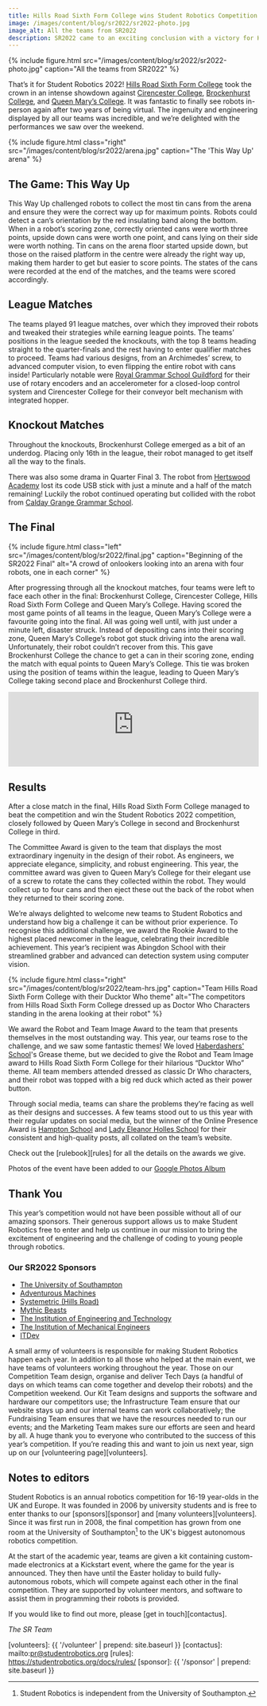 ```yaml
---
title: Hills Road Sixth Form College wins Student Robotics Competition 2022!
image: /images/content/blog/sr2022/sr2022-photo.jpg
image_alt: All the teams from SR2022
description: SR2022 came to an exciting conclusion with a victory for Hills Road Sixth Form College
---
```


{% include figure.html src="/images/content/blog/sr2022/sr2022-photo.jpg"
           caption="All the teams from SR2022" %}

That’s it for Student Robotics 2022! [Hills Road Sixth Form
College](https://www.hillsroad.ac.uk/) took the crown in an intense showdown
against [Cirencester College](https://www.cirencester.ac.uk/), [Brockenhurst
College](https://www.brock.ac.uk/), and [Queen Mary’s
College](https://www.qmc.ac.uk/). It was fantastic to finally see robots
in-person again after two years of being virtual. The ingenuity and engineering
displayed by all our teams was incredible, and we’re delighted with the
performances we saw over the weekend.

{% include figure.html class="right" src="/images/content/blog/sr2022/arena.jpg"
           caption="The 'This Way Up' arena" %}

## The Game: This Way Up

This Way Up challenged robots to collect the most tin cans from the arena and
ensure they were the correct way up for maximum points. Robots could detect a
can’s orientation by the red insulating band along the bottom. When in a robot’s
scoring zone, correctly oriented cans were worth three points, upside down cans
were worth one point, and cans lying on their side were worth nothing. Tin cans
on the arena floor started upside down, but those on the raised platform in the
centre were already the right way up, making them harder to get but easier to
score points. The states of the cans were recorded at the end of the matches,
and the teams were scored accordingly.

## League Matches

The teams played 91 league matches, over which they improved their robots and
tweaked their strategies while earning league points. The teams’ positions in
the league seeded the knockouts, with the top 8 teams heading straight to the
quarter-finals and the rest having to enter qualifier matches to proceed. Teams
had various designs, from an Archimedes’ screw, to advanced computer vision, to
even flipping the entire robot with cans inside! Particularly notable were
[Royal Grammar School Guildford](https://www.rgsg.co.uk/) for their use of
rotary encoders and an accelerometer for a closed-loop control system and
Cirencester College for their conveyor belt mechanism with integrated hopper.

## Knockout Matches

Throughout the knockouts, Brockenhurst College emerged as a bit of an underdog.
Placing only 16th in the league, their robot managed to get itself all the way
to the finals.

There was also some drama in Quarter Final 3. The robot from [Hertswood
Academy](https://www.hertswoodacademy.org/) lost its code USB stick with just a
minute and a half of the match remaining! Luckily the robot continued operating
but collided with the robot from [Calday Grange Grammar
School](https://www.calday.co.uk/).

## The Final

{% include figure.html class="left" src="/images/content/blog/sr2022/final.jpg"
           caption="Beginning of the SR2022 Final" alt="A crowd of onlookers
           looking into an arena with four robots, one in each corner" %}

After progressing through all the knockout matches, four teams were left to face
each other in the final: Brockenhurst College, Cirencester College, Hills Road
Sixth Form College and Queen Mary’s College. Having scored the most game points
of all teams in the league, Queen Mary’s College were a favourite going into the
final. All was going well until, with just under a minute left, disaster struck.
Instead of depositing cans into their scoring zone, Queen Mary’s College’s robot
got stuck driving into the arena wall. Unfortunately, their robot couldn’t
recover from this. This gave Brockenhurst College the chance to get a can in
their scoring zone, ending the match with equal points to Queen Mary’s College.
This tie was broken using the position of teams within the league, leading to
Queen Mary’s College taking second place and Brockenhurst College third.

<!-- Video of Final -->
<iframe
  title="Video of SR2022 Final"
  class="center video"
  src="https://www.youtube-nocookie.com/embed/xiDS58Htuh4"
  frameborder="0"
  width="100%"
  allowfullscreen
  >
</iframe>

## Results

After a close match in the final, Hills Road Sixth Form College managed to beat
the competition and win the Student Robotics 2022 competition, closely followed
by Queen Mary’s College in second and Brockenhurst College in third.

The Committee Award is given to the team that displays the most extraordinary
ingenuity in the design of their robot. As engineers, we appreciate elegance,
simplicity, and robust engineering. This year, the committee award was given to
Queen Mary’s College for their elegant use of a screw to rotate the cans they
collected within the robot. They would collect up to four cans and then eject
these out the back of the robot when they returned to their scoring zone.

We’re always delighted to welcome new teams to Student Robotics and understand
how big a challenge it can be without prior experience. To recognise this
additional challenge, we award the Rookie Award to the highest placed newcomer
in the league, celebrating their incredible achievement. This year’s recipient
was Abingdon School with their streamlined grabber and advanced can detection
system using computer vision.

{% include figure.html class="right"
           src="/images/content/blog/sr2022/team-hrs.jpg" caption="Team Hills
           Road Sixth Form College with their Ducktor Who theme" alt="The
           competitors from Hills Road Sixth Form College dressed up as Doctor
           Who Characters standing in the arena looking at their robot" %}

We award the Robot and Team Image Award to the team that presents themselves in
the most outstanding way. This year, our teams rose to the challenge, and we saw
some fantastic themes! We loved [Haberdashers'
School](https://www.habsboys.org.uk/)'s Grease theme, but we decided to give the
Robot and Team Image award to Hills Road Sixth Form College for their hilarious
“Ducktor Who” theme. All team members attended dressed as classic Dr Who
characters, and their robot was topped with a big red duck which acted as their
power button.

Through social media, teams can share the problems they’re facing as well as
their designs and successes. A few teams stood out to us this year with their
regular updates on social media, but the winner of the Online Presence Award is
[Hampton School](https://hamptonschool.org.uk/) and [Lady Eleanor Holles
School](https://www.lehs.org.uk/) for their consistent and high-quality posts,
all collated on the team’s website.

Check out the [rulebook][rules] for all the details on the awards we give.

Photos of the event have been added to our [Google Photos Album](https://photos.app.goo.gl/uP96J7ZKqiE2JPjR8)

## Thank You

This year’s competition would not have been possible without all of our amazing
sponsors. Their generous support allows us to make Student Robotics free to
enter and help us continue in our mission to bring the excitement of engineering
and the challenge of coding to young people through robotics.

### Our SR2022 Sponsors

- [The University of Southampton](https://www.southampton.ac.uk/)
- [Adventurous Machines](https://adventurousmachines.com/?ref=studentrobotics)
- [Systemetric (Hills Road)](https://systemetric.hr-robocon.org/)
- [Mythic Beasts](https://www.mythic-beasts.com/)
- [The Institution of Engineering and Technology](https://www.theiet.org/)
- [The Institution of Mechanical Engineers](https://www.imeche.org/)
- [ITDev](https://www.itdev.co.uk/)

A small army of volunteers is responsible for making Student Robotics happen
each year. In addition to all those who helped at the main event, we have teams
of volunteers working throughout the year. Those on our Competition Team design,
organise and deliver Tech Days (a handful of days on which teams can come
together and develop their robots) and the Competition weekend. Our Kit Team
designs and supports the software and hardware our competitors use; the
Infrastructure Team ensure that our website stays up and our internal teams can
work collaboratively; the Fundraising Team ensures that we have the resources
needed to run our events; and the Marketing Team makes sure our efforts are seen
and heard by all. A huge thank you to everyone who contributed to the success of
this year’s competition. If you’re reading this and want to join us next year,
sign up on our [volunteering page][volunteers].

## Notes to editors

Student Robotics is an annual robotics competition for 16-19 year-olds in the UK
and Europe. It was founded in 2006 by university students and is free to enter
thanks to our [sponsors][sponsor] and [many volunteers][volunteers]. Since it
was first run in 2008, the final competition has grown from one room at the
University of Southampton[^1] to the UK's biggest autonomous robotics
competition.

[^1]: Student Robotics is independent from the University of Southampton.

At the start of the academic year, teams are given a kit containing custom-made
electronics at a Kickstart event, where the game for the year is announced. They
then have until the Easter holiday to build fully-autonomous robots, which will
compete against each other in the final competition. They are supported by
volunteer mentors, and software to assist them in programming their robots is
provided.

If you would like to find out more, please [get in touch][contactus].

_The SR Team_

[volunteers]: {{ '/volunteer' | prepend: site.baseurl }}
[contactus]: mailto:pr@studentrobotics.org
[rules]: https://studentrobotics.org/docs/rules/
[sponsor]: {{ '/sponsor' | prepend: site.baseurl }}
